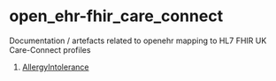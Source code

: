 # open_ehr-fhir_care_connect
Documentation / artefacts related to openehr mapping to HL7 FHIR UK Care-Connect profiles

1. [AllergyIntolerance](https://raw.githubusercontent.com/inidus/open_ehr-fhir_care_connect/master/docs/openEHR%20AdverseReactionRisk%20to%20FHIR%20allergyIntolerance%20STU3%20mappings.adoc)
